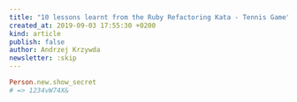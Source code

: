 ```yaml
---
title: "10 lessons learnt from the Ruby Refactoring Kata - Tennis Game"
created_at: 2019-09-03 17:55:30 +0200
kind: article
publish: false
author: Andrzej Krzywda
newsletter: :skip
---
```



<!-- more -->

```ruby
Person.new.show_secret
# => 1234vW74X&
```

